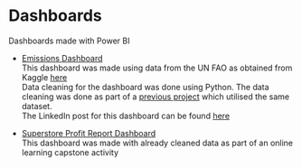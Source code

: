 # Dashboards
Dashboards made with Power BI

- [Emissions Dashboard](https://github.com/theabrahamaudu/dashboards/blob/main/Emissions-Dashboard-1.png)  
  This dashboard was made using data from the UN FAO as obtained from Kaggle [here](https://www.kaggle.com/datasets/justin2028/total-emissions-per-country-2000-2020)  
  Data cleaning for the dashboard was done using Python. The data cleaning was done as part of a [previous project](https://github.com/theabrahamaudu/emissions_prediction) which utilised the same dataset.  
  The LinkedIn post for this dashboard can be found [here](https://www.linkedin.com/feed/update/urn:li:activity:7067571671318052864/)  
  
- [Superstore Profit Report Dashboard](https://github.com/theabrahamaudu/dashboards/blob/main/superstore_profit_report.png)  
  This dashboard was made with already cleaned data as part of an online learning capstone activity
